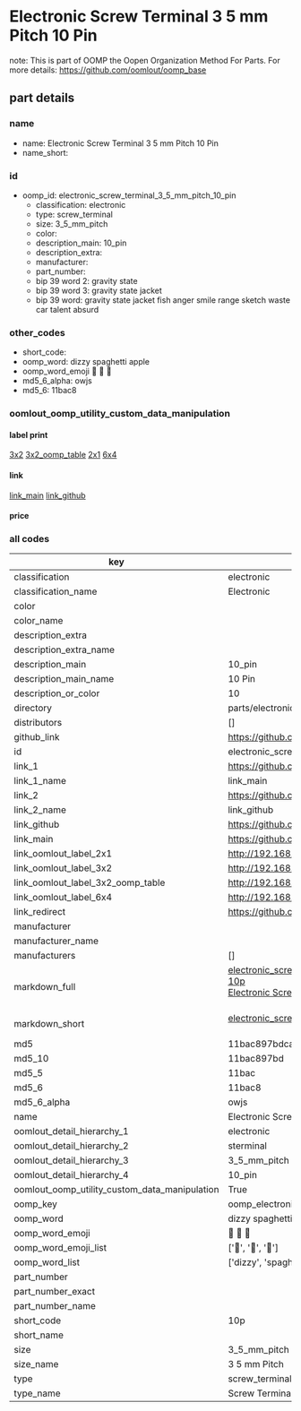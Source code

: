 # Electronic Screw Terminal 3 5 mm Pitch 10 Pin  

note: This is part of OOMP the Oopen Organization Method For Parts. For more details: https://github.com/oomlout/oomp_base

##  part details
  







### name
* name: Electronic Screw Terminal 3 5 mm Pitch 10 Pin
* name_short: 
### id
* oomp_id: electronic_screw_terminal_3_5_mm_pitch_10_pin
  * classification: electronic
  * type: screw_terminal
  * size: 3_5_mm_pitch
  * color: 
  * description_main: 10_pin
  * description_extra: 
  * manufacturer: 
  * part_number: 
  * bip 39 word 2: gravity state
  * bip 39 word 3: gravity state jacket
  * bip 39 word: gravity state jacket fish anger smile range sketch waste car talent absurd

### other_codes
* short_code: 
* oomp_word: dizzy spaghetti apple
* oomp_word_emoji :dizzy: :spaghetti: :apple:
* md5_6_alpha: owjs
* md5_6: 11bac8






### oomlout_oomp_utility_custom_data_manipulation
#### label print
[3x2](http://192.168.1.245:1112/?label=oomp%20owjs)
[3x2_oomp_table](http://192.168.1.108:1112/?label=oomp%20owjs)
[2x1](http://192.168.1.242:1112/?label=oomp%20owjs)
[6x4](http://192.168.1.55:1112/?label=oomp%20owjs)    

#### link

[link_main](https://github.com/oomlout/oomlout_oomp_version_1_messy/tree/main/parts/electronic_screw_terminal_3_5_mm_pitch_10_pin) [link_github](https://github.com/oomlout/oomlout_oomp_version_1_messy/tree/main/parts/electronic_screw_terminal_3_5_mm_pitch_10_pin)                             

#### price







### all codes 
| key | value |  
| --- | --- |  
| classification | electronic |  
| classification_name | Electronic |  
| color |  |  
| color_name |  |  
| description_extra |  |  
| description_extra_name |  |  
| description_main | 10_pin |  
| description_main_name | 10 Pin |  
| description_or_color | 10 |  
| directory | parts/electronic_screw_terminal_3_5_mm_pitch_10_pin |  
| distributors | [] |  
| github_link | https://github.com/oomlout/oomlout_oomp_part_src/tree/main/parts/electronic_screw_terminal_3_5_mm_pitch_10_pin |  
| id | electronic_screw_terminal_3_5_mm_pitch_10_pin |  
| link_1 | https://github.com/oomlout/oomlout_oomp_version_1_messy/tree/main/parts/electronic_screw_terminal_3_5_mm_pitch_10_pin |  
| link_1_name | link_main |  
| link_2 | https://github.com/oomlout/oomlout_oomp_version_1_messy/tree/main/parts/electronic_screw_terminal_3_5_mm_pitch_10_pin |  
| link_2_name | link_github |  
| link_github | https://github.com/oomlout/oomlout_oomp_version_1_messy/tree/main/parts/electronic_screw_terminal_3_5_mm_pitch_10_pin |  
| link_main | https://github.com/oomlout/oomlout_oomp_version_1_messy/tree/main/parts/electronic_screw_terminal_3_5_mm_pitch_10_pin |  
| link_oomlout_label_2x1 | http://192.168.1.242:1112/?label=oomp%20owjs |  
| link_oomlout_label_3x2 | http://192.168.1.245:1112/?label=oomp%20owjs |  
| link_oomlout_label_3x2_oomp_table | http://192.168.1.108:1112/?label=oomp%20owjs |  
| link_oomlout_label_6x4 | http://192.168.1.55:1112/?label=oomp%20owjs |  
| link_redirect | https://github.com/oomlout/oomlout_oomp_version_1_messy/tree/main/parts/electronic_screw_terminal_3_5_mm_pitch_10_pin |  
| manufacturer |  |  
| manufacturer_name |  |  
| manufacturers | [] |  
| markdown_full | [electronic_screw_terminal_3_5_mm_pitch_10_pin](none)<br>[10p](none)<br>[Electronic Screw Terminal 3 5 Mm Pitch 10 Pin](none)<br><br> |  
| markdown_short | [electronic_screw_terminal_3_5_mm_pitch_10_pin](none)<br><br> |  
| md5 | 11bac897bdca363b3284557aee353330 |  
| md5_10 | 11bac897bd |  
| md5_5 | 11bac |  
| md5_6 | 11bac8 |  
| md5_6_alpha | owjs |  
| name | Electronic Screw Terminal 3 5 mm Pitch 10 Pin |  
| oomlout_detail_hierarchy_1 | electronic |  
| oomlout_detail_hierarchy_2 | sterminal |  
| oomlout_detail_hierarchy_3 | 3_5_mm_pitch |  
| oomlout_detail_hierarchy_4 | 10_pin |  
| oomlout_oomp_utility_custom_data_manipulation | True |  
| oomp_key | oomp_electronic_screw_terminal_3_5_mm_pitch_10_pin |  
| oomp_word | dizzy spaghetti apple |  
| oomp_word_emoji | :dizzy: :spaghetti: :apple: |  
| oomp_word_emoji_list | [':dizzy:', ':spaghetti:', ':apple:'] |  
| oomp_word_list | ['dizzy', 'spaghetti', 'apple'] |  
| part_number |  |  
| part_number_exact |  |  
| part_number_name |  |  
| short_code | 10p |  
| short_name |  |  
| size | 3_5_mm_pitch |  
| size_name | 3 5 mm Pitch |  
| type | screw_terminal |  
| type_name | Screw Terminal |  
